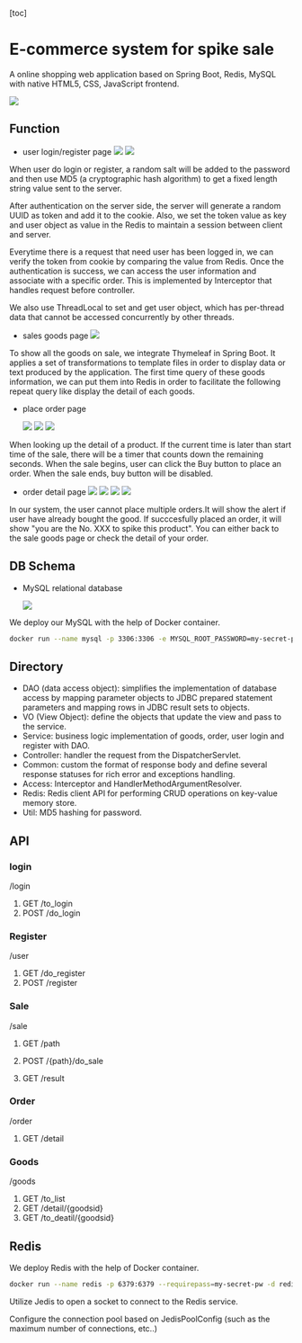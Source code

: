 [toc]

# E-commerce system for spike sale

A online shopping web application based on Spring Boot, Redis, MySQL with native HTML5, CSS, JavaScript frontend.

![](arch.jpg)

## Function
- user login/register page
     ![](register.jpg)
     ![](userLogin.jpg)

When user do login or register, a random salt will be added to the password and then use MD5 (a cryptographic hash algorithm) to get a fixed length string value sent to the server.

After authentication on the server side, the server will generate a random UUID as token and add it to the cookie. Also, we set the token value as key and user object as value in the Redis to maintain a session between client and server.

Everytime there is a request that need user has been logged in, we can verify the token from cookie by comparing the value from Redis. Once the authentication is success, we can access the user information and associate with a specific order. This is implemented by Interceptor that handles request before controller.

We also use ThreadLocal to set and get user object, which has per-thread data that cannot be accessed concurrently by other threads.



- sales goods page
   ![](saleGoodsList.jpg)

To show all the goods on sale, we integrate Thymeleaf in Spring Boot. It applies a set of transformations to template files in order to display data or text produced by the application. The first time query of these goods information, we can put them into Redis in order to facilitate the following repeat query like display the detail of each goods.



- place order page

   ![](saleGoodsDetail1.jpg)
   ![](saleGoodsDetail2.jpg)
   ![](saleGoodsDetail.jpg)

When looking up the detail of a product. If the current time is later than start time of the sale, there will be a timer that counts down the remaining seconds. When the sale begins, user can click the Buy button to place an order. When the sale ends, buy button will be disabled.



- order detail page
  ![](orderDetail3.jpg)
  ![](orderDetail2.jpg)
  ![](orderDetail1.jpg)
  ![](orderDetail.png)

In our system, the user cannot place multiple orders.It will show the alert if user have already bought the good. If succcesfully placed an order, it will show "you are the No. XXX to spike this product". You can either back to the sale goods page or check the detail of your order. 


## DB Schema

- MySQL relational database 

  ![](db_schema.jpg)
  

We deploy our MySQL with the help of Docker container. 

```bash
docker run --name mysql -p 3306:3306 -e MYSQL_ROOT_PASSWORD=my-secret-pw -d mysql:latest
```



## Directory

- DAO (data access object):  simplifies the implementation of database access by mapping parameter objects to JDBC prepared statement parameters and mapping rows in JDBC result sets to objects.
- VO (View Object): define the objects that update the view and pass to the service.
- Service: business logic implementation of goods, order, user login and register with DAO.
- Controller:  handler the request from the DispatcherServlet. 
- Common: custom the format of response body and define several response statuses for rich error and exceptions handling.
- Access: Interceptor and HandlerMethodArgumentResolver.
- Redis: Redis client API for performing CRUD operations on key-value memory store.
- Util: MD5 hashing for password.



## API 

### login 

/login

1. GET /to_login
2. POST /do_login



### Register

/user

1. GET /do_register
2. POST /register



### Sale

/sale

1. GET /path
1. POST /{path}/do_sale

1. GET /result



### Order

/order

1. GET /detail



### Goods

/goods

1. GET /to_list
2. GET /detail/{goodsid}
3. GET /to_deatil/{goodsid}



## Redis

We deploy Redis with the help of Docker container. 

```bash
docker run --name redis -p 6379:6379 --requirepass=my-secret-pw -d redis:latest
```

Utilize Jedis to open a socket to connect to the Redis service.

Configure the connection pool based on JedisPoolConfig (such as the maximum number of connections, etc..)



